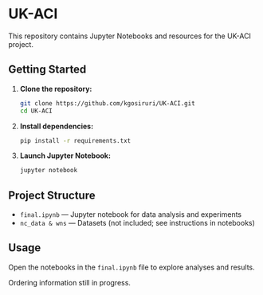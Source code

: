 # UK-ACI

This repository contains Jupyter Notebooks and resources for the UK-ACI project.

## Getting Started

1. **Clone the repository:**
    ```bash
    git clone https://github.com/kgosiruri/UK-ACI.git
    cd UK-ACI
    ```

2. **Install dependencies:**
    ```bash
    pip install -r requirements.txt
    ```

3. **Launch Jupyter Notebook:**
    ```bash
    jupyter notebook
    ```

## Project Structure

- `final.ipynb` — Jupyter notebook for data analysis and experiments
- `nc_data & wns` — Datasets (not included; see instructions in notebooks)


## Usage

Open the notebooks in the `final.ipynb` file to explore analyses and results.

Ordering information still in progress.
